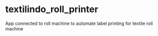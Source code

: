# textilindo_roll_printer
App connected to roll machine to automate label printing for textile roll machine
